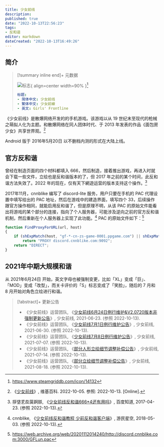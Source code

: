 ```yaml
---
title: 少女前线
description:
published: true
date: "2022-10-13T22:56:23"
tags:
- 反和谐
editor: markdown
dateCreated: "2022-10-13T16:49:26"
---
```


## 简介

> [!summary inline end]+ 元数据
>
> ![标志](https://s3.tebi.io/ggame/game/少女前线/Girls_Frontline_logo.webp){ align=center width=90% }[^logo]
>
> ```yaml
> 标题:
> - 简体中文: 少女前线
> - 繁体中文: 少女前線
> - 英文: Girls' Frontline
> ```

[^logo]: <https://www.steamgriddb.com/icon/14132>

《少女前线》是散爆网络开发的的手机游戏。该游戏以从 19 世纪末至现代的枪械之萌拟人化为主题。和散爆网络在同人团体时代、于 2013 年发表的作品《面包房少女》共享世界观。[^wiki]

[^wiki]: 《[少女前线](https://zh.wikipedia.org/w/index.php?title=少女前线&oldid=73952314)》, 维基百科. 2022-10-05. 参照: 2022-10-13. [Online].

Android 版于 2016年5月20日 以不删档内测的形式在大陆上线。

## 官方反和谐

曾经在制造页面的四个材料都填入 666，然后制造，接着推出游戏，再进入时就会下载一些文件，立绘也是反和谐版本的了，但 2017 年之前的某个时间，此反和谐方法失效了。2022 年的现在，仅有天下網遊运营的版本支持这个操作。[^77348]

[^77348]: 拶垡乯夞筽錒脎, 《[少女前线反和谐666\*4还有用吗](https://web.archive.org/web/20221013092038/https://zhidao.baidu.com/question/1823827839076077348.html)》, 百度知道, 2017-04-23. (参照 2022-10-13).

2017年11月，cnnblike 编写了 discord-lite 服务，用户只要在手机的 PAC 代理设置中填写给出的 PAC 地址，然后在游戏中的建造界面，填写四个 33，后续操作跟官方操作相同，就能启用反和谐了，但是原理不明，从该 PAC 的原始文件能看出将游戏的某个部分的连接，指向了个人服务器，可能涉及逆向之前的官方反和谐机制，然后重新在个人服务器上实现了此功能。[^1043306] PAC 的原始文件如下：[^pac]

[^1043306]: cnnblike, 《[少女前线反和谐教程 少前反和谐客户端](https://web.archive.org/web/20221013094042/https://shouyou.gamersky.com/gl/201805/1043306.shtml)》, 游民星空, 2018-05-03. (参照 2022-10-13).

[^pac]: <https://web.archive.org/web/20201112014240/http://discord.cnnblike.com:3000/GFLun.pac>

```javascript
function FindProxyForURL(url, host)
{
    if (shExpMatch(host, "gf-*-cn-zs-game-0001.ppgame.com") || shExpMatch(host, "s*.*.gf.ppgame.com") || shExpMatch(host, "58.87.102.150")) 
        return "PROXY discord.cnnblike.com:9092";
    return "DIRECT";
}
```

## 2021年中期大规模和谐

从 2021年6月24日 开始，英文字母也被强制变更，比如「XL」变成「巨」、「MOD」变成「改型」，而关卡评价的「S」标志变成了「笑脸」，随后的 7 月和 8 月开始对角色立绘进行和谐。

> [!abstract]+ 更新公告
> 
> +   《少女前线》运营团队, 《[少女前线6月24日例行维护&V2.0720版本非强制更新公告](https://archive.ph/bBSVu "https://gf-cn.sunborngame.com/NewsInfo?id=6025")》, 少女前线, 2021-06-23. (参照 2022-10-13).
> +   《少女前线》运营团队, 《[少女前线7月1日例行维护公告](https://archive.ph/68vOm "https://gf-cn.sunborngame.com/NewsInfo?id=6032")》, 少女前线, 2021-06-30. (参照 2022-10-13).
> +   《少女前线》运营团队, 《[少女前线7月8日例行维护公告](https://archive.ph/HcskE "https://gf-cn.sunborngame.com/NewsInfo?id=6036")》, 少女前线, 2021-07-07. (参照 2022-10-13).
> +   《少女前线》运营团队, 《[部分人形立绘细节调整补偿公告](https://archive.ph/Ie7ll "https://gf-cn.sunborngame.com/NewsInfo?id=6049")》, 少女前线, 2021-07-14. (参照 2022-10-13).
> +   《少女前线》运营团队, 《[部分立绘细节调整补偿公告](https://archive.ph/OmBBS "https://gf-cn.sunborngame.com/NewsInfo?id=6082")》, 少女前线, 2021-08-18. (参照 2022-10-13).
